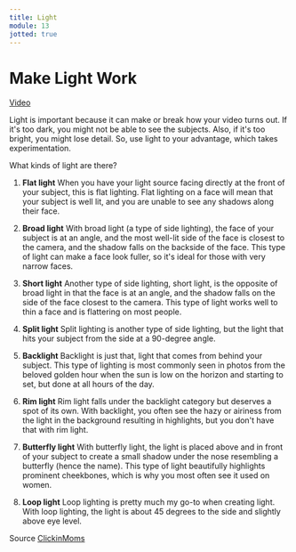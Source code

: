 ```yaml
---
title: Light
module: 13
jotted: true
---
```


# Make Light Work

<a href="https://umontana.zoom.us/rec/play/vsB-IeD6qmk3GYHH4QSDBPZ-W460K6yshHdM8vsJyx3nVnQCOlujYOYbauNBb5Jw8nhZyjvqINCkWeOM?autoplay=true&startTime=1585681050000">Video</a>

Light is important because it can make or break how your video turns out. If it's too dark, you might not be able to see the subjects.  Also, if it's too bright, you might lose detail.  So, use light to your advantage, which takes experimentation.

What kinds of light are there?

1. **Flat light**
When you have your light source facing directly at the front of your subject, this is flat lighting. Flat lighting on a face will mean that your subject is well lit, and you are unable to see any shadows along their face.

2. **Broad light**
With broad light (a type of side lighting), the face of your subject is at an angle, and the most well-lit side of the face is closest to the camera, and the shadow falls on the backside of the face. This type of light can make a face look fuller, so it's ideal for those with very narrow faces.

3. **Short light**
Another type of side lighting, short light, is the opposite of broad light in that the face is at an angle, and the shadow falls on the side of the face closest to the camera. This type of light works well to thin a face and is flattering on most people.

4. **Split light**
Split lighting is another type of side lighting, but the light that hits your subject from the side at a 90-degree angle.

5. **Backlight**
Backlight is just that, light that comes from behind your subject. This type of lighting is most commonly seen in photos from the beloved golden hour when the sun is low on the horizon and starting to set, but done at all hours of the day.

6. **Rim light**
Rim light falls under the backlight category but deserves a spot of its own. With backlight, you often see the hazy or airiness from the light in the background resulting in highlights, but you don't have that with rim light.

7. **Butterfly light**
With butterfly light, the light is placed above and in front of your subject to create a small shadow under the nose resembling a butterfly (hence the name). This type of light beautifully highlights prominent cheekbones, which is why you most often see it used on women.

8. **Loop light**
Loop lighting is pretty much my go-to when creating light. With loop lighting, the light is about 45 degrees to the side and slightly above eye level.

Source [ClickinMoms](https://www.clickinmoms.com/blog/types-photography-lighting/)
